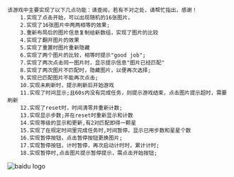 	该游戏中主要实现了以下几点功能：请查阅，若有不对之处，请帮忙指出，感谢！
		1.实现了点击开始，可以出现随机的16张图片，
		2.实现了16张图片中两两相等的效果;
		3.重新布局后的图片信息复制给新数组，实现了图片的比较
		4.实现了翻开图片的效果
		5.实现了重置时图片重新隐藏
		6.实现了两个图片的比较，相等时提示"good job";
		7.实现了两次点击同一图片时，显示提示信息"图片已经匹配"
		8.实现了两次图片不匹配时，隐藏图片，以便再次选择;
		9.实现已匹配图片不能再次点击;
		10.实现未刷新时，提示刷新后开始游戏
		11.实现了时间显示;且60s内没有完成任务，则提示游戏结束，点击图片提示超时，需要刷新
		12.实现了reset时，时间清零并重新计数;
		13.实现显示步数;并在reset时重新显示和计数
		14.实现等级的显示和更新,有2对匹配即得一颗星
		15.实现了在规定时间里完成任务时,时间暂停，显示已用步数和星星个数
		16.实现暂停按钮，点击暂停按钮更换图片;
		17.实现暂停按钮，计时暂停，再次启动计时时，累计计时;
		18.实现暂停时,点击图片提示暂停提示，需点击开始按钮;
![baidu logo](https://www.baidu.com/img/bd_logo1.png)
